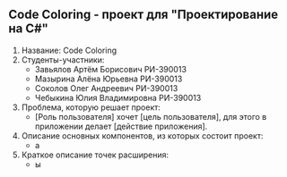 Code Coloring - проект для "Проектирование на C#"
--------------------
1. Название: Code Coloring
2. Студенты-участники:
    * Завьялов Артём Борисович РИ-390013
    * Мазырина Алёна Юрьевна РИ-390013
    * Соколов Олег Андреевич РИ-390013
    * Чебыкина Юлия Владимировна РИ-390013
3. Проблема, которую решает проект:
    * [Роль пользователя] хочет [цель пользователя], для этого в приложении делает [действие приложения].
4. Описание основных компонентов, из которых состоит проект:
    * а
5. Краткое описание точек расширения:
    * ы
